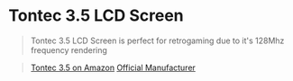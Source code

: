 # Tontec 3.5 LCD Screen

> Tontec 3.5 LCD Screen is perfect for retrogaming due to it's 128Mhz frequency rendering<br>

> [Tontec 3.5 on Amazon](http://www.amazon.fr/dp/B00OFLKPG4)
> [Official Manufacturer](http://www.itontec.com/product-detail/product-name-9/)
